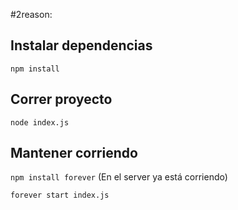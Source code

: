 #2reason:

## Instalar dependencias
`npm install`

## Correr proyecto
`node index.js`

## Mantener corriendo
`npm install forever` (En el server ya está corriendo)

`forever start index.js`

